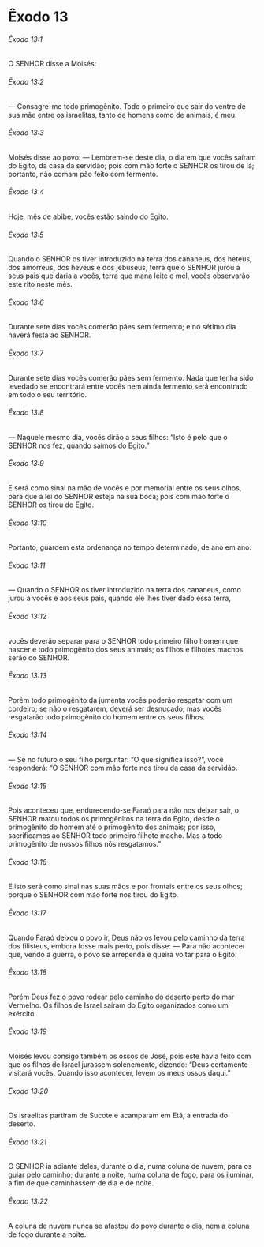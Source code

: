 # Êxodo 13

###### Êxodo 13:1

O SENHOR disse a Moisés:

###### Êxodo 13:2

— Consagre-me todo primogênito. Todo o primeiro que sair do ventre de sua mãe entre os israelitas, tanto de homens como de animais, é meu.

###### Êxodo 13:3

Moisés disse ao povo: — Lembrem-se deste dia, o dia em que vocês saíram do Egito, da casa da servidão; pois com mão forte o SENHOR os tirou de lá; portanto, não comam pão feito com fermento.

###### Êxodo 13:4

Hoje, mês de abibe, vocês estão saindo do Egito.

###### Êxodo 13:5

Quando o SENHOR os tiver introduzido na terra dos cananeus, dos heteus, dos amorreus, dos heveus e dos jebuseus, terra que o SENHOR jurou a seus pais que daria a vocês, terra que mana leite e mel, vocês observarão este rito neste mês.

###### Êxodo 13:6

Durante sete dias vocês comerão pães sem fermento; e no sétimo dia haverá festa ao SENHOR.

###### Êxodo 13:7

Durante sete dias vocês comerão pães sem fermento. Nada que tenha sido levedado se encontrará entre vocês nem ainda fermento será encontrado em todo o seu território.

###### Êxodo 13:8

— Naquele mesmo dia, vocês dirão a seus filhos: “Isto é pelo que o SENHOR nos fez, quando saímos do Egito.”

###### Êxodo 13:9

E será como sinal na mão de vocês e por memorial entre os seus olhos, para que a lei do SENHOR esteja na sua boca; pois com mão forte o SENHOR os tirou do Egito.

###### Êxodo 13:10

Portanto, guardem esta ordenança no tempo determinado, de ano em ano.

###### Êxodo 13:11

— Quando o SENHOR os tiver introduzido na terra dos cananeus, como jurou a vocês e aos seus pais, quando ele lhes tiver dado essa terra,

###### Êxodo 13:12

vocês deverão separar para o SENHOR todo primeiro filho homem que nascer e todo primogênito dos seus animais; os filhos e filhotes machos serão do SENHOR.

###### Êxodo 13:13

Porém todo primogênito da jumenta vocês poderão resgatar com um cordeiro; se não o resgatarem, deverá ser desnucado; mas vocês resgatarão todo primogênito do homem entre os seus filhos.

###### Êxodo 13:14

— Se no futuro o seu filho perguntar: “O que significa isso?”, você responderá: “O SENHOR com mão forte nos tirou da casa da servidão.

###### Êxodo 13:15

Pois aconteceu que, endurecendo-se Faraó para não nos deixar sair, o SENHOR matou todos os primogênitos na terra do Egito, desde o primogênito do homem até o primogênito dos animais; por isso, sacrificamos ao SENHOR todo primeiro filhote macho. Mas a todo primogênito de nossos filhos nós resgatamos.”

###### Êxodo 13:16

E isto será como sinal nas suas mãos e por frontais entre os seus olhos; porque o SENHOR com mão forte nos tirou do Egito.

###### Êxodo 13:17

Quando Faraó deixou o povo ir, Deus não os levou pelo caminho da terra dos filisteus, embora fosse mais perto, pois disse: — Para não acontecer que, vendo a guerra, o povo se arrependa e queira voltar para o Egito.

###### Êxodo 13:18

Porém Deus fez o povo rodear pelo caminho do deserto perto do mar Vermelho. Os filhos de Israel saíram do Egito organizados como um exército.

###### Êxodo 13:19

Moisés levou consigo também os ossos de José, pois este havia feito com que os filhos de Israel jurassem solenemente, dizendo: “Deus certamente visitará vocês. Quando isso acontecer, levem os meus ossos daqui.”

###### Êxodo 13:20

Os israelitas partiram de Sucote e acamparam em Etã, à entrada do deserto.

###### Êxodo 13:21

O SENHOR ia adiante deles, durante o dia, numa coluna de nuvem, para os guiar pelo caminho; durante a noite, numa coluna de fogo, para os iluminar, a fim de que caminhassem de dia e de noite.

###### Êxodo 13:22

A coluna de nuvem nunca se afastou do povo durante o dia, nem a coluna de fogo durante a noite.

